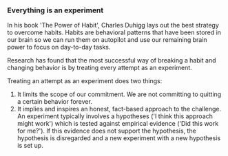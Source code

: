 ### Everything is an experiment

In his book 'The Power of Habit', Charles Duhigg lays out the best strategy to overcome habits. Habits are behavioral patterns that have been stored in our brain so we can run them on autopilot and use our remaining brain power to focus on day-to-day tasks.

Research has found that the most successful way of breaking a habit and changing behavior is by treating every attempt as an experiment. 

Treating an attempt as an experiment does two things:

1. It limits the scope of our commitment. We are not committing to quitting a certain behavior forever. 
2. It implies and inspires an honest, fact-based approach to the challenge. An experiment typically involves a hypotheses ('I think this approach might work') which is tested against empirical evidence ('Did this work for me?'). If this evidence does not support the hypothesis, the hypothesis is disregarded and a new experiment with a new hypothesis is set up. 